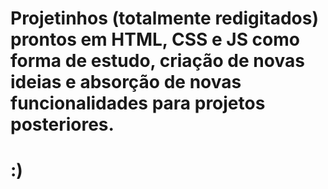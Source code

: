 # Projetinhos (totalmente redigitados) prontos em HTML, CSS e JS como forma de estudo, criação de novas ideias e absorção de novas funcionalidades para projetos posteriores.
# :)
